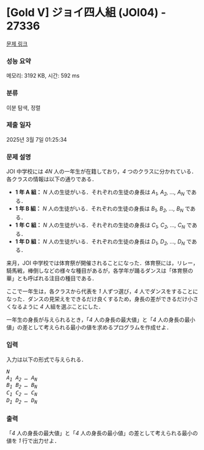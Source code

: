 # [Gold V] ジョイ四人組 (JOI04) - 27336 

[문제 링크](https://www.acmicpc.net/problem/27336) 

### 성능 요약

메모리: 3192 KB, 시간: 592 ms

### 분류

이분 탐색, 정렬

### 제출 일자

2025년 3월 7일 01:25:34

### 문제 설명

<p>JOI 中学校には <var>4N</var> 人の一年生が在籍しており，<var>4</var> つのクラスに分かれている．各クラスの情報は以下の通りである．</p>

<ul>
	<li><strong>1 年 A 組：</strong> <var>N</var> 人の生徒がいる．それぞれの生徒の身長は <var>A<sub>1</sub>, A<sub>2</sub>, …, A<sub>N</sub></var> である．</li>
	<li><strong>1 年 B 組：</strong> <var>N</var> 人の生徒がいる．それぞれの生徒の身長は <var>B<sub>1</sub>, B<sub>2</sub>, …, B<sub>N</sub></var> である．</li>
	<li><strong>1 年 C 組：</strong> <var>N</var> 人の生徒がいる．それぞれの生徒の身長は <var>C<sub>1</sub>, C<sub>2</sub>, …, C<sub>N</sub></var> である．</li>
	<li><strong>1 年 D 組：</strong> <var>N</var> 人の生徒がいる．それぞれの生徒の身長は <var>D<sub>1</sub>, D<sub>2</sub>, …, D<sub>N</sub></var> である．</li>
</ul>

<p>来月，JOI 中学校では体育祭が開催されることになった．体育祭には，リレー，騎馬戦，棒倒しなどの様々な種目があるが，各学年が踊るダンスは「体育祭の華」とも呼ばれる注目の種目である．</p>

<p>ここで一年生は，各クラスから代表を <var>1</var> 人ずつ選び，<var>4</var> 人でダンスをすることになった．ダンスの見栄えをできるだけ良くするため，身長の差ができるだけ小さくなるように <var>4</var> 人組を選ぶことにした．</p>

<p>一年生の身長が与えられるとき，「<var>4</var> 人の身長の最大値」と「<var>4</var> 人の身長の最小値」の差として考えられる最小の値を求めるプログラムを作成せよ．</p>

### 입력 

 <p>入力は以下の形式で与えられる．</p>

<pre><var>N</var>
<var>A<sub>1</sub></var> <var>A<sub>2</sub></var> <var>…</var> <var>A<sub>N</sub></var>
<var>B<sub>1</sub></var> <var>B<sub>2</sub></var> <var>…</var> <var>B<sub>N</sub></var>
<var>C<sub>1</sub></var> <var>C<sub>2</sub></var> <var>…</var> <var>C<sub>N</sub></var>
<var>D<sub>1</sub></var> <var>D<sub>2</sub></var> <var>…</var> <var>D<sub>N</sub></var></pre>

### 출력 

 <p>「<var>4</var> 人の身長の最大値」と「<var>4</var> 人の身長の最小値」の差として考えられる最小の値を <var>1</var> 行で出力せよ．</p>

